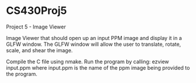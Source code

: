 # CS430Proj5
Project 5 - Image Viewer

Image Viewer that should open up an input PPM image and display it in a GLFW window.
The GLFW window will allow the user to translate, rotate, scale, and shear the image.

Compile the C file using nmake.
Run the program by calling: ezview input.ppm
where input.ppm is the name of the ppm image being provided to the program.
